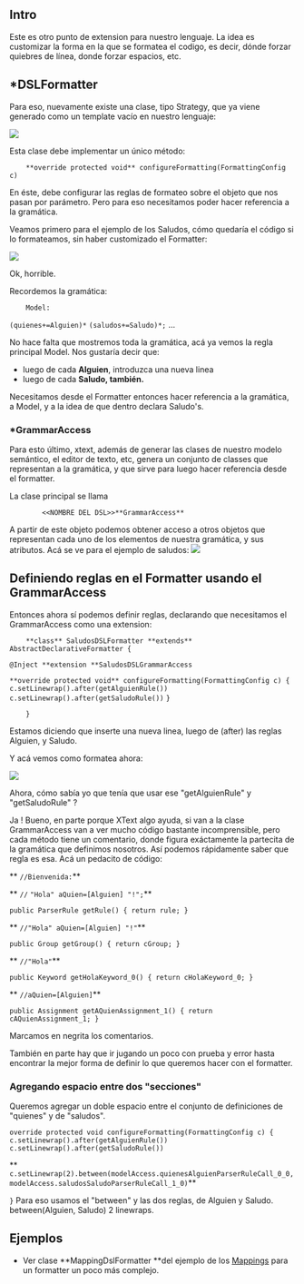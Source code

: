 ## []()Intro

Este es otro punto de extension para nuestro lenguaje. La idea es customizar la forma en la que se formatea el codigo, es decir, dónde forzar quiebres de línea, donde forzar espacios, etc.
## []()*DSLFormatter

Para eso, nuevamente existe una clase, tipo Strategy, que ya viene generado como un template vacío en nuestro lenguaje:






[![](https://sites.google.com/site/programacionhm/_/rsrc/1402664723794/conceptos/dsls/domainspecificlanguage/dsl---xtext/xtext---formatter/formatter-class.png)
](conceptos-dsls-domainspecificlanguage-dsl---xtext-xtext---formatter-formatter-class-png?attredirects=0)

Esta clase debe implementar un único método:



        **override protected void** configureFormatting(FormattingConfig c)


En éste, debe configurar las reglas de formateo sobre el objeto que nos pasan por parámetro.
Pero para eso necesitamos poder hacer referencia a la gramática.


Veamos primero para el ejemplo de los Saludos, cómo quedaría el código si lo formateamos, sin haber customizado el Formatter:



[![](https://sites.google.com/site/programacionhm/_/rsrc/1402664943481/conceptos/dsls/domainspecificlanguage/dsl---xtext/xtext---formatter/formatter-default.png)
](conceptos-dsls-domainspecificlanguage-dsl---xtext-xtext---formatter-formatter-default-png?attredirects=0)


Ok, horrible.


Recordemos la gramática:





        Model:
 `(quienes+=Alguien)*`
 `(saludos+=Saludo)*;`
        ...

No hace falta que mostremos toda la gramática, acá ya vemos la regla principal Model.
Nos gustaría decir que:

* luego de cada **Alguien**, introduzca una nueva linea
* luego de cada **Saludo, **también**.**


Necesitamos desde el Formatter entonces hacer referencia a la gramática, a Model, y a la idea de que dentro declara Saludo's.


### []()*GrammarAccess

Para esto último, xtext, además de generar las clases de nuestro modelo semántico, el editor de texto, etc, genera un conjunto de classes que representan a la gramática, y que sirve para luego hacer referencia desde el formatter.


La clase principal se llama



            <<NOMBRE DEL DSL>>**GrammarAccess**

A partir de este objeto podemos obtener acceso a otros objetos que representan cada uno de los elementos de nuestra gramática, y sus atributos.
Acá se ve para el ejemplo de saludos:
[![](https://sites.google.com/site/programacionhm/_/rsrc/1402665332898/conceptos/dsls/domainspecificlanguage/dsl---xtext/xtext---formatter/formatter-grammar.png)
](conceptos-dsls-domainspecificlanguage-dsl---xtext-xtext---formatter-formatter-grammar-png?attredirects=0)

## []()Definiendo reglas en el Formatter usando el GrammarAccess

Entonces ahora sí podemos definir reglas, declarando que necesitamos el GrammarAccess como una extension:





        **class** SaludosDSLFormatter **extends** AbstractDeclarativeFormatter {


 `@Inject **extension **SaludosDSLGrammarAccess`
 
 `**override protected void** configureFormatting(FormattingConfig c) {`
 `c.setLinewrap().after(getAlguienRule())`
 `c.setLinewrap().after(getSaludoRule())`
 `}`


        }


Estamos diciendo que inserte una nueva linea, luego de (after) las reglas Alguien, y Saludo.


Y acá vemos como formatea ahora:

[![](https://sites.google.com/site/programacionhm/_/rsrc/1402665618873/conceptos/dsls/domainspecificlanguage/dsl---xtext/xtext---formatter/formatter-newlines.png)
](conceptos-dsls-domainspecificlanguage-dsl---xtext-xtext---formatter-formatter-newlines-png?attredirects=0)

Ahora, cómo sabía yo que tenía que usar ese "getAlguienRule" y "getSaludoRule" ?


Ja ! Bueno, en parte porque XText algo ayuda, si van a la clase GrammarAccess van a ver mucho código bastante incomprensible, pero cada método tiene un comentario, donde figura exáctamente la partecita de la gramática que definimos nosotros.
Así podemos rápidamente saber que regla es esa.
Acá un pedacito de código:





** `//Bienvenida:`**

** `//` `"Hola" aQuien=[Alguien] "!";`**

 `public ParserRule getRule() { return rule; }`


** `//"Hola" aQuien=[Alguien] "!"`**

 `public Group getGroup() { return cGroup; }`


** `//"Hola"`**

 `public Keyword getHolaKeyword_0() { return cHolaKeyword_0; }`


** `//aQuien=[Alguien]`**

 `public Assignment getAQuienAssignment_1() { return cAQuienAssignment_1; }`


Marcamos en negrita los comentarios.


También en parte hay que ir jugando un poco con prueba y error hasta encontrar la mejor forma de definir lo que queremos hacer con el formatter.


### []()Agregando espacio entre dos "secciones"

Queremos agregar un doble espacio entre el conjunto de definiciones de "quienes" y de "saludos".





 `override protected void configureFormatting(FormattingConfig c) {`
 `c.setLinewrap().after(getAlguienRule())`
 `c.setLinewrap().after(getSaludoRule())`
 
** `c.setLinewrap(2).between(modelAccess.quienesAlguienParserRuleCall_0_0, modelAccess.saludosSaludoParserRuleCall_1_0)`**

 `}`
Para eso usamos el "between" y las dos reglas, de Alguien y Saludo. between(Alguien, Saludo) 2 linewraps.
## []()Ejemplos


* Ver clase **MappingDslFormatter **del ejemplo de los [Mappings](conceptos-dsls-domainspecificlanguage-dsl---xtext-xtext-dsl---orm-mappings) para un formatter un poco más complejo.